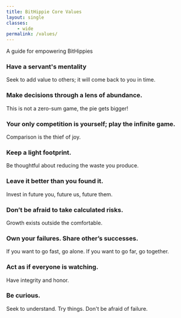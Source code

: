 ```yaml
---
title: BitHippie Core Values
layout: single
classes: 
    - wide
permalink: /values/
---
```


A guide for empowering BitHippies

### Have a servant's mentality
Seek to add value to others; it will come back to you in time.

### Make decisions through a lens of abundance.
This is not a zero-sum game, the pie gets bigger!

### Your only competition is yourself; play the infinite game.
Comparison is the thief of joy.

### Keep a light footprint.
Be thoughtful about reducing the waste you produce. 

### Leave it better than you found it.
Invest in future you, future us, future them.

### Don’t be afraid to take calculated risks. 
Growth exists outside the comfortable. 

### Own your failures. Share other’s successes.
If you want to go fast, go alone. If you want to go far, go together.

### Act as if everyone is watching. 
Have integrity and honor.

### Be curious.
Seek to understand. Try things. Don't be afraid of failure.
